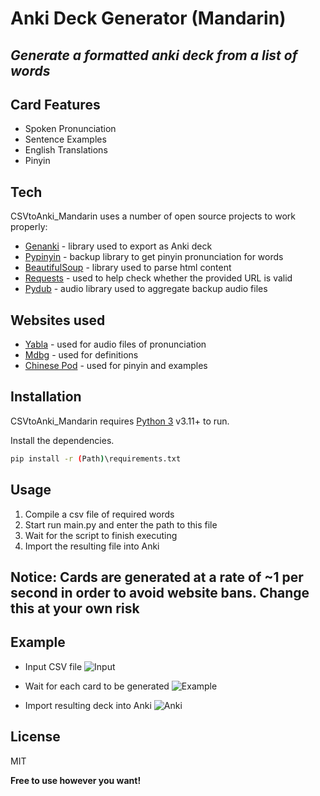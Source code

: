 # Anki Deck Generator (Mandarin)
## _Generate a formatted anki deck from a list of words_


## Card Features

- Spoken Pronunciation
- Sentence Examples
- English Translations
- Pinyin


## Tech

CSVtoAnki_Mandarin uses a number of open source projects to work properly:

- [Genanki] - library used to export as Anki deck
- [Pypinyin] - backup library to get pinyin pronunciation for words
- [BeautifulSoup] - library used to parse html content
- [Requests] - used to help check whether the provided URL is valid
- [Pydub] - audio library used to aggregate backup audio files
  

## Websites used

- [Yabla] - used for audio files of pronunciation
- [Mdbg] - used for definitions
- [Chinese Pod] - used for pinyin and examples


## Installation

CSVtoAnki_Mandarin requires [Python 3](https://www.python.org/downloads//) v3.11+ to run.

Install the dependencies.

```sh
pip install -r (Path)\requirements.txt
```

## Usage

  1. Compile a csv file of required words
  2. Start run main.py and enter the path to this file
  3. Wait for the script to finish executing
  4. Import the resulting file into Anki


## Notice: Cards are generated at a rate of ~1 per second in order to avoid website bans. Change this at your own risk


## Example
- Input CSV file
![Input](https://github.com/DavidJohnKelly/CSVtoAnki_Mandarin/assets/79090791/4cbe7fa0-2690-4a57-b2f5-4aebb47f3b58.png)


- Wait for each card to be generated
![Example](https://github.com/DavidJohnKelly/CSVtoAnki_Mandarin/assets/79090791/dd1b834d-cff9-490d-a911-bdac36416813.png)


- Import resulting deck into Anki
![Anki](https://github.com/DavidJohnKelly/CSVtoAnki_Mandarin/assets/79090791/a1ce0f8b-f84f-4020-aa7a-af1e3fa2ccaa.png)


## License

MIT

**Free to use however you want!**

  [Genanki]: <https://github.com/kerrickstaley/genanki>
  [Pypinyin]: <https://github.com/mozillazg/python-pinyin>
  [BeautifulSoup]: <https://github.com/wention/BeautifulSoup4>
  [Requests]: <https://github.com/psf/requests>
  [Pydub]: <https://github.com/jiaaro/pydub>

  [Yabla]: <https://chinese.yabla.com/chinese-english-pinyin-dictionary.php>
  [Mdbg]: <https://www.mdbg.net/chinese/dictionary>
  [Chinese Pod]: <https://www.chinesepod.com/dictionary/>
